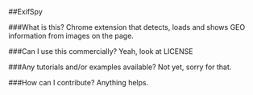 ##ExifSpy

###What is this?
Chrome extension that detects, loads and shows GEO information from images on the page.

###Can I use this commercially?
Yeah, look at LICENSE

###Any tutorials and/or examples available?
Not yet, sorry for that.

###How can I contribute?
Anything helps.